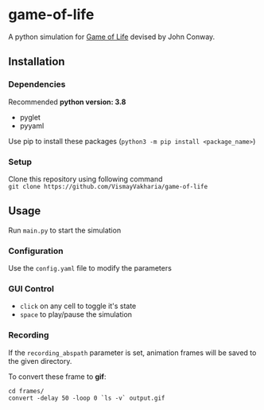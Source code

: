 # game-of-life
A python simulation for [Game of Life](https://en.wikipedia.org/wiki/Conway%27s_Game_of_Life) devised by John Conway.

## Installation
### Dependencies
Recommended **python version: 3.8**
- pyglet
- pyyaml

Use pip to install these packages (`python3 -m pip install <package_name>`)

### Setup

Clone this repository using following command<br>
`git clone https://github.com/VismayVakharia/game-of-life`

## Usage

Run `main.py` to start the simulation

### Configuration

Use the `config.yaml` file to modify the parameters

### GUI Control

- `click` on any cell to toggle it's state
- `space` to play/pause the simulation

### Recording
If the `recording_abspath` parameter is set, animation frames will be saved to the given directory.

To convert these frame to **gif**:
```shell
cd frames/
convert -delay 50 -loop 0 `ls -v` output.gif
```
